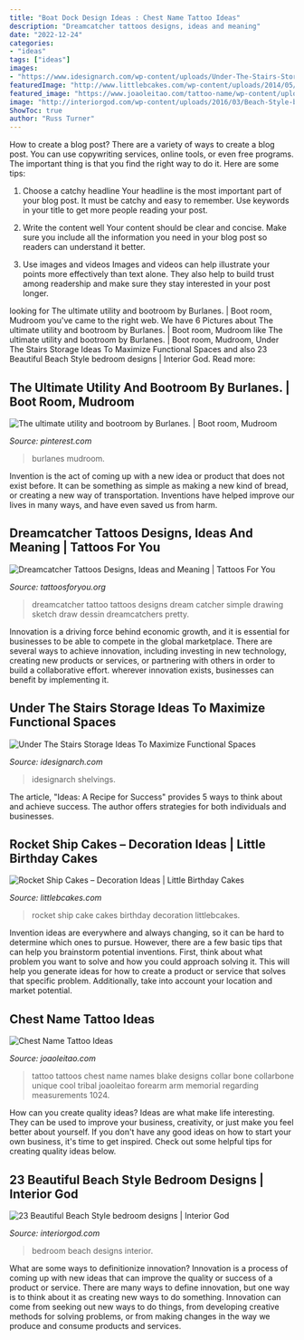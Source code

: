 ```yaml
---
title: "Boat Dock Design Ideas : Chest Name Tattoo Ideas"
description: "Dreamcatcher tattoos designs, ideas and meaning"
date: "2022-12-24"
categories:
- "ideas"
tags: ["ideas"]
images:
- "https://www.idesignarch.com/wp-content/uploads/Under-The-Stairs-Storage-Ideas_3.jpg"
featuredImage: "http://www.littlebcakes.com/wp-content/uploads/2014/05/Rocket-Ship-Cake.jpg"
featured_image: "https://www.joaoleitao.com/tattoo-name/wp-content/uploads/chest-tattoo-kids-names-ideas.jpg"
image: "http://interiorgod.com/wp-content/uploads/2016/03/Beach-Style-bedroom-designs-7.jpg"
ShowToc: true
author: "Russ Turner"
---
```



How to create a blog post?
There are a variety of ways to create a blog post. You can use copywriting services, online tools, or even free programs. The important thing is that you find the right way to do it. Here are some tips:
1. Choose a catchy headline
Your headline is the most important part of your blog post. It must be catchy and easy to remember. Use keywords in your title to get more people reading your post.

2. Write the content well
Your content should be clear and concise. Make sure you include all the information you need in your blog post so readers can understand it better.

3. Use images and videos
Images and videos can help illustrate your points more effectively than text alone. They also help to build trust among readership and make sure they stay interested in your post longer.


	

		
looking for The ultimate utility and bootroom by Burlanes. | Boot room, Mudroom you've came to the right web. We have 6 Pictures about The ultimate utility and bootroom by Burlanes. | Boot room, Mudroom like The ultimate utility and bootroom by Burlanes. | Boot room, Mudroom, Under The Stairs Storage Ideas To Maximize Functional Spaces and also 23 Beautiful Beach Style bedroom designs | Interior God. Read more:
		
    
## The Ultimate Utility And Bootroom By Burlanes. | Boot Room, Mudroom

<img loading=lazy src="https://i.pinimg.com/736x/07/fc/0b/07fc0b747a21767d7b4ca7ee9ad2c646.jpg" onerror="this.onerror=null;this.src='https://tse2.mm.bing.net/th?id=OIP.TM1u0ZEcKZIDm-8RaGikwwHaLH&amp;pid=15.1';" alt="The ultimate utility and bootroom by Burlanes. | Boot room, Mudroom">

_Source: pinterest.com_

>burlanes mudroom. 

	

Invention is the act of coming up with a new idea or product that does not exist before. It can be something as simple as making a new kind of bread, or creating a new way of transportation. Inventions have helped improve our lives in many ways, and have even saved us from harm.

    
## Dreamcatcher Tattoos Designs, Ideas And Meaning | Tattoos For You

<img loading=lazy src="http://www.tattoosforyou.org/wp-content/uploads/2013/09/Tattoo-Dreamcatcher-565x1024.jpg" onerror="this.onerror=null;this.src='https://tse4.mm.bing.net/th?id=OIP.xns40uqBFOM7VNM__HnHGQHaNb&amp;pid=15.1';" alt="Dreamcatcher Tattoos Designs, Ideas and Meaning | Tattoos For You">

_Source: tattoosforyou.org_

>dreamcatcher tattoo tattoos designs dream catcher simple drawing sketch draw dessin dreamcatchers pretty. 

	

Innovation is a driving force behind economic growth, and it is essential for businesses to be able to compete in the global marketplace. There are several ways to achieve innovation, including investing in new technology, creating new products or services, or partnering with others in order to build a collaborative effort. wherever innovation exists, businesses can benefit by implementing it.

    
## Under The Stairs Storage Ideas To Maximize Functional Spaces

<img loading=lazy src="https://www.idesignarch.com/wp-content/uploads/Under-The-Stairs-Storage-Ideas_3.jpg" onerror="this.onerror=null;this.src='https://tse4.mm.bing.net/th?id=OIP._XLDPWCweZleYS_PGoAv-AHaLH&amp;pid=15.1';" alt="Under The Stairs Storage Ideas To Maximize Functional Spaces">

_Source: idesignarch.com_

>idesignarch shelvings. 

	

The article, "Ideas: A Recipe for Success" provides 5 ways to think about and achieve success. The author offers strategies for both individuals and businesses.

    
## Rocket Ship Cakes – Decoration Ideas | Little Birthday Cakes

<img loading=lazy src="http://www.littlebcakes.com/wp-content/uploads/2014/05/Rocket-Ship-Cake.jpg" onerror="this.onerror=null;this.src='https://tse4.mm.bing.net/th?id=OIP.5DeKkayLhvivc5aiSxq68AHaLG&amp;pid=15.1';" alt="Rocket Ship Cakes – Decoration Ideas | Little Birthday Cakes">

_Source: littlebcakes.com_

>rocket ship cake cakes birthday decoration littlebcakes. 

	

Invention ideas are everywhere and always changing, so it can be hard to determine which ones to pursue. However, there are a few basic tips that can help you brainstorm potential inventions. First, think about what problem you want to solve and how you could approach solving it. This will help you generate ideas for how to create a product or service that solves that specific problem. Additionally, take into account your location and market potential.

    
## Chest Name Tattoo Ideas

<img loading=lazy src="https://www.joaoleitao.com/tattoo-name/wp-content/uploads/chest-tattoo-kids-names-ideas.jpg" onerror="this.onerror=null;this.src='https://tse3.mm.bing.net/th?id=OIP.QHF_dlafcYuG_UiZSZzuzwHaJ4&amp;pid=15.1';" alt="Chest Name Tattoo Ideas">

_Source: joaoleitao.com_

>tattoo tattoos chest name names blake designs collar bone collarbone unique cool tribal joaoleitao forearm arm memorial regarding measurements 1024. 

	

How can you create quality ideas?
Ideas are what make life interesting. They can be used to improve your business, creativity, or just make you feel better about yourself. If you don't have any good ideas on how to start your own business, it's time to get inspired. Check out some helpful tips for creating quality ideas below.

    
## 23 Beautiful Beach Style Bedroom Designs | Interior God

<img loading=lazy src="http://interiorgod.com/wp-content/uploads/2016/03/Beach-Style-bedroom-designs-7.jpg" onerror="this.onerror=null;this.src='https://tse4.mm.bing.net/th?id=OIP.1GH_CETMLe8kflv2xZPC0gHaJ3&amp;pid=15.1';" alt="23 Beautiful Beach Style bedroom designs | Interior God">

_Source: interiorgod.com_

>bedroom beach designs interior. 

	

What are some ways to definitionize innovation?
Innovation is a process of coming up with new ideas that can improve the quality or success of a product or service. There are many ways to define innovation, but one way is to think about it as creating new ways to do something. Innovation can come from seeking out new ways to do things, from developing creative methods for solving problems, or from making changes in the way we produce and consume products and services.

